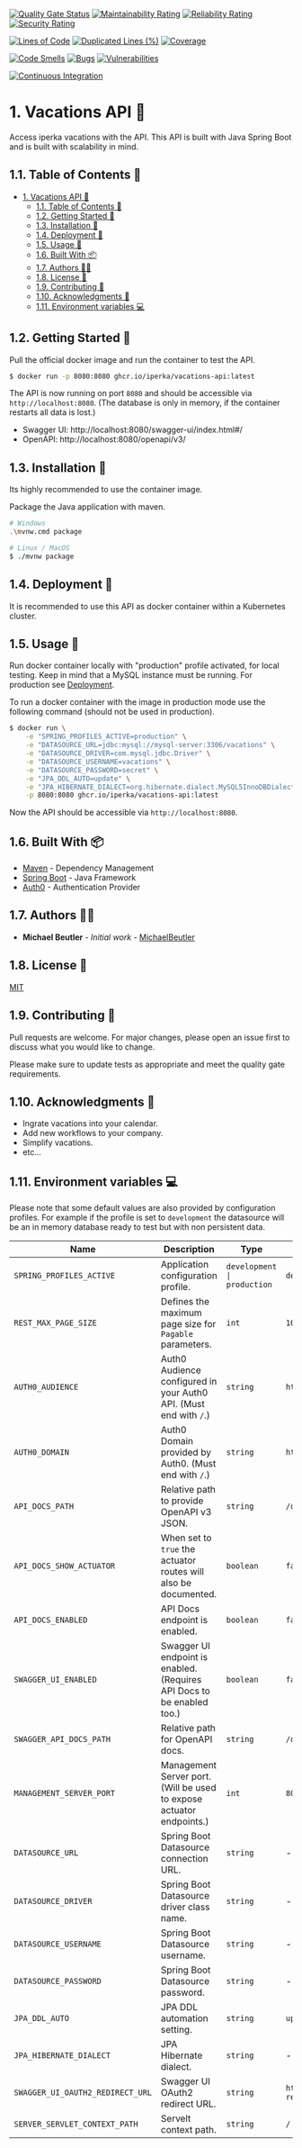 [![Quality Gate Status](https://sonarcloud.io/api/project_badges/measure?project=iperka_vacations-api&metric=alert_status)](https://sonarcloud.io/dashboard?id=iperka_vacations-api) [![Maintainability Rating](https://sonarcloud.io/api/project_badges/measure?project=iperka_vacations-api&metric=sqale_rating)](https://sonarcloud.io/dashboard?id=iperka_vacations-api) [![Reliability Rating](https://sonarcloud.io/api/project_badges/measure?project=iperka_vacations-api&metric=reliability_rating)](https://sonarcloud.io/dashboard?id=iperka_vacations-api) [![Security Rating](https://sonarcloud.io/api/project_badges/measure?project=iperka_vacations-api&metric=security_rating)](https://sonarcloud.io/dashboard?id=iperka_vacations-api)

[![Lines of Code](https://sonarcloud.io/api/project_badges/measure?project=iperka_vacations-api&metric=ncloc)](https://sonarcloud.io/dashboard?id=iperka_vacations-api) [![Duplicated Lines (%)](https://sonarcloud.io/api/project_badges/measure?project=iperka_vacations-api&metric=duplicated_lines_density)](https://sonarcloud.io/dashboard?id=iperka_vacations-api) [![Coverage](https://sonarcloud.io/api/project_badges/measure?project=iperka_vacations-api&metric=coverage)](https://sonarcloud.io/dashboard?id=iperka_vacations-api)

[![Code Smells](https://sonarcloud.io/api/project_badges/measure?project=iperka_vacations-api&metric=code_smells)](https://sonarcloud.io/dashboard?id=iperka_vacations-api) [![Bugs](https://sonarcloud.io/api/project_badges/measure?project=iperka_vacations-api&metric=bugs)](https://sonarcloud.io/dashboard?id=iperka_vacations-api) [![Vulnerabilities](https://sonarcloud.io/api/project_badges/measure?project=iperka_vacations-api&metric=vulnerabilities)](https://sonarcloud.io/dashboard?id=iperka_vacations-api)

[![Continuous Integration](https://github.com/iperka/vacations-api/actions/workflows/main.yml/badge.svg)](https://github.com/iperka/vacations-api/actions/workflows/main.yml)

# 1. Vacations API 📅

Access iperka vacations with the API. This API is built with Java Spring Boot and is built with scalability in mind.

## 1.1. Table of Contents 🧾

- [1. Vacations API 📅](#1-vacations-api-)
  - [1.1. Table of Contents 🧾](#11-table-of-contents-)
  - [1.2. Getting Started 🚀](#12-getting-started-)
  - [1.3. Installation 💽](#13-installation-)
  - [1.4. Deployment 🐳](#14-deployment-)
  - [1.5. Usage 🎉](#15-usage-)
  - [1.6. Built With 📦](#16-built-with-)
  - [1.7. Authors 👨‍💻](#17-authors-)
  - [1.8. License 📃](#18-license-)
  - [1.9. Contributing 🤝](#19-contributing-)
  - [1.10. Acknowledgments 🐛](#110-acknowledgments-)
  - [1.11. Environment variables 💻](#111-environment-variables-)

## 1.2. Getting Started 🚀

Pull the official docker image and run the container to test the API.

```bash
$ docker run -p 8080:8080 ghcr.io/iperka/vacations-api:latest
```

The API is now running on port `8080` and should be accessible via `http://localhost:8080`. (The database is only in memory, if the container restarts all data is lost.)

- Swagger UI: http://localhost:8080/swagger-ui/index.html#/
- OpenAPI: http://localhost:8080/openapi/v3/

## 1.3. Installation 💽

Its highly recommended to use the container image.

Package the Java application with maven.

```bash
# Windows
.\mvnw.cmd package

# Linux / MacOS
$ ./mvnw package
```

## 1.4. Deployment 🐳

It is recommended to use this API as docker container within a Kubernetes cluster.

## 1.5. Usage 🎉

Run docker container locally with "production" profile activated, for local testing. Keep in mind that a MySQL instance must be running. For production see [Deployment](#deployment--1).

To run a docker container with the image in production mode use the following command (should not be used in production).

```bash
$ docker run \
    -e "SPRING_PROFILES_ACTIVE=production" \
    -e "DATASOURCE_URL=jdbc:mysql://mysql-server:3306/vacations" \
    -e "DATASOURCE_DRIVER=com.mysql.jdbc.Driver" \
    -e "DATASOURCE_USERNAME=vacations" \
    -e "DATASOURCE_PASSWORD=secret" \
    -e "JPA_DDL_AUTO=update" \
    -e "JPA_HIBERNATE_DIALECT=org.hibernate.dialect.MySQL5InnoDBDialect" \
    -p 8080:8080 ghcr.io/iperka/vacations-api:latest
```

Now the API should be accessible via `http://localhost:8080`.

## 1.6. Built With 📦

- [Maven](https://maven.apache.org/) - Dependency Management
- [Spring Boot](https://spring.io/) - Java Framework
- [Auth0](https://auth0.com/) - Authentication Provider

## 1.7. Authors 👨‍💻

- **Michael Beutler** - _Initial work_ - [MichaelBeutler](https://github.com/MichaelBeutler)

## 1.8. License 📃

[MIT](https://choosealicense.com/licenses/mit/)

## 1.9. Contributing 🤝

Pull requests are welcome. For major changes, please open an issue first to discuss what you would like to change.

Please make sure to update tests as appropriate and meet the quality gate requirements.

## 1.10. Acknowledgments 🐛

- Ingrate vacations into your calendar.
- Add new workflows to your company.
- Simplify vacations.
- etc...

## 1.11. Environment variables 💻

Please note that some default values are also provided by configuration profiles. For example if the profile is set to `development` the datasource will be an in memory database ready to test but with non persistent data.

| Name                             | Description                                                            | Type                        | Default                                      |
| -------------------------------- | ---------------------------------------------------------------------- | --------------------------- | -------------------------------------------- |
| `SPRING_PROFILES_ACTIVE`         | Application configuration profile.                                     | `development \| production` | `development`                                |
| `REST_MAX_PAGE_SIZE`             | Defines the maximum page size for `Pagable` parameters.                | `int`                       | `100`                                        |
| `AUTH0_AUDIENCE`                 | Auth0 Audience configured in your Auth0 API. (Must end with `/`.)      | `string`                    | `https://api.vacations.iperka.com/`          |
| `AUTH0_DOMAIN`                   | Auth0 Domain provided by Auth0. (Must end with `/`.)                   | `string`                    | `https://iperka.eu.auth0.com/`               |
| `API_DOCS_PATH`                  | Relative path to provide OpenAPI v3 JSON.                              | `string`                    | `/openapi/v3`                                |
| `API_DOCS_SHOW_ACTUATOR`         | When set to `true` the actuator routes will also be documented.        | `boolean`                   | `false`                                      |
| `API_DOCS_ENABLED`               | API Docs endpoint is enabled.                                          | `boolean`                   | `false`                                      |
| `SWAGGER_UI_ENABLED`             | Swagger UI endpoint is enabled. (Requires API Docs to be enabled too.) | `boolean`                   | `false`                                      |
| `SWAGGER_API_DOCS_PATH`          | Relative path for OpenAPI docs.                                        | `string`                    | `/openapi/v3`                                |
| `MANAGEMENT_SERVER_PORT`         | Management Server port. (Will be used to expose actuator endpoints.)   | `int`                       | `8081`                                       |
| `DATASOURCE_URL`                 | Spring Boot Datasource connection URL.                                 | `string`                    | -                                            |
| `DATASOURCE_DRIVER`              | Spring Boot Datasource driver class name.                              | `string`                    | -                                            |
| `DATASOURCE_USERNAME`            | Spring Boot Datasource username.                                       | `string`                    | -                                            |
| `DATASOURCE_PASSWORD`            | Spring Boot Datasource password.                                       | `string`                    | -                                            |
| `JPA_DDL_AUTO`                   | JPA DDL automation setting.                                            | `string`                    | `update`                                     |
| `JPA_HIBERNATE_DIALECT`          | JPA Hibernate dialect.                                                 | `string`                    | -                                            |
| `SWAGGER_UI_OAUTH2_REDIRECT_URL` | Swagger UI OAuth2 redirect URL.                                        | `string`                    | `http://localhost:8080/oauth2-redirect.html` |
| `SERVER_SERVLET_CONTEXT_PATH`    | Servelt context path.                                                  | `string`                    | `/`                                          |
